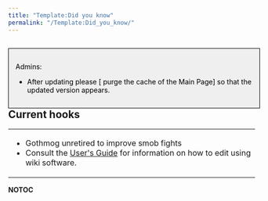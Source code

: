 ```yaml
---
title: "Template:Did you know"
permalink: "/Template:Did_you_know/"
---
```


<noinclude>

<div style="border: 1px solid; width: 96%; color: black; padding: 1em; float: left; background: #EFEFEF">

Admins:

- After updating please \[ purge the cache of the Main Page\] so that
  the updated version appears.

</div>

## Current hooks

<table>
<tbody>
<tr class="odd">
<td><p></noinclude></p>
<ul>
<li>Gothmog unretired to improve smob fights</li>
<li>Consult the <a
href="http://meta.wikimedia.org/wiki/Help:Contents">User's Guide</a> for
information on how to edit using wiki software.</li>
</ul>
<p><noinclude></p></td>
</tr>
</tbody>
</table>

__NOTOC__ </noinclude>